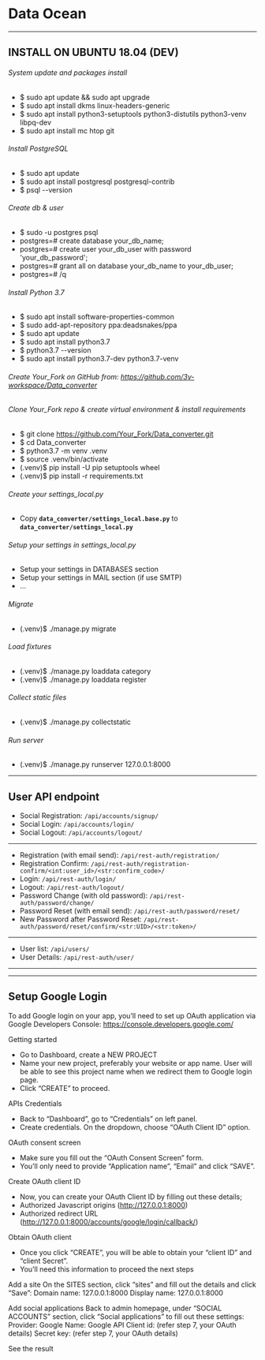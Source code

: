 # Data Ocean

-------------------------------------------------------------------------------------------------------------------------
INSTALL ON UBUNTU 18.04 (DEV)
-------------------------------------------------------------------------------------------------------------------------

###### System update and packages install 
- $ sudo apt update && sudo apt upgrade
- $ sudo apt install dkms linux-headers-generic
- $ sudo apt install python3-setuptools python3-distutils python3-venv libpq-dev
- $ sudo apt install mc htop git

###### Install PostgreSQL
- $ sudo apt update
- $ sudo apt install postgresql postgresql-contrib
- $ psql --version

###### Create db & user
- $ sudo -u postgres psql
- postgres=# create database your_db_name;
- postgres=# create user your_db_user with password 'your_db_password';
- postgres=# grant all on database your_db_name to your_db_user;
- postgres=# /q

###### Install Python 3.7
- $ sudo apt install software-properties-common
- $ sudo add-apt-repository ppa:deadsnakes/ppa
- $ sudo apt update
- $ sudo apt install python3.7
- $ python3.7 --version
- $ sudo apt install python3.7-dev python3.7-venv

###### Create Your_Fork on GitHub from: https://github.com/3v-workspace/Data_converter

###### Clone Your_Fork repo & create virtual environment & install requirements
- $ git clone https://github.com/Your_Fork/Data_converter.git
- $ cd Data_converter
- $ python3.7 -m venv .venv
- $ source .venv/bin/activate
- (.venv)$ pip install -U pip setuptools wheel
- (.venv)$ pip install -r requirements.txt 

###### Create your settings_local.py
- Copy **`data_converter/settings_local.base.py`** to **`data_converter/settings_local.py`**

###### Setup your settings in settings_local.py
- Setup your settings in DATABASES section 
- Setup your settings in MAIL section (if use SMTP)
- ...

###### Migrate
- (.venv)$ ./manage.py migrate

###### Load fixtures
- (.venv)$ ./manage.py loaddata category
- (.venv)$ ./manage.py loaddata register

###### Collect static files
- (.venv)$ ./manage.py collectstatic

###### Run server
- (.venv)$ ./manage.py runserver 127.0.0.1:8000


-----------------------------------------------------------------------------------------------------
User API endpoint
-----------------------------------------------------------------------------------------------------
- Social Registration: `/api/accounts/signup/`
- Social Login: `/api/accounts/login/`
- Social Logout: `/api/accounts/logout/`
-----------------------------------------------------------------------------------------------------
- Registration (with email send): `/api/rest-auth/registration/`
- Registration Confirm: `/api/rest-auth/registration-confirm/<int:user_id>/<str:confirm_code>/`
- Login: `/api/rest-auth/login/`
- Logout: `/api/rest-auth/logout/`
- Password Change (with old password): `/api/rest-auth/password/change/`
- Password Reset (with email send): `/api/rest-auth/password/reset/`
- New Password after Password Reset: `/api/rest-auth/password/reset/confirm/<str:UID>/<str:token>/`
-----------------------------------------------------------------------------------------------------
- User list: `/api/users/`
- User Details: `/api/rest-auth/user/`
-----------------------------------------------------------------------------------------------------

-----------------------------------------------------------------------------------------------------
Setup Google Login
-----------------------------------------------------------------------------------------------------
To add Google login on your app, you’ll need to set up OAuth application via Google Developers Console:
https://console.developers.google.com/

Getting started
- Go to Dashboard, create a NEW PROJECT
- Name your new project, preferably your website or app name. User will be able to see this project name when we redirect them to Google login page.
- Click “CREATE” to proceed.

APIs Credentials
- Back to “Dashboard”, go to “Credentials” on left panel.
- Create credentials. On the dropdown, choose “OAuth Client ID” option.

OAuth consent screen
- Make sure you fill out the “OAuth Consent Screen” form.
- You’ll only need to provide “Application name”, “Email” and click “SAVE”.

Create OAuth client ID
- Now, you can create your OAuth Client ID by filling out these details;
- Authorized Javascript origins (http://127.0.0.1:8000)
- Authorized redirect URL (http://127.0.0.1:8000/accounts/google/login/callback/)

Obtain OAuth client
- Once you click “CREATE”, you will be able to obtain your “client ID” and “client Secret”.
- You’ll need this information to proceed the next steps


Add a site
On the SITES section, click “sites” and fill out the details and click “Save”:
Domain name: 127.0.0.1:8000
Display name: 127.0.0.1:8000

Add social applications
Back to admin homepage, under “SOCIAL ACCOUNTS” section, click “Social applications” to fill out these settings:
Provider: Google
Name: Google API
Client id: (refer step 7, your OAuth details)
Secret key: (refer step 7, your OAuth details)

See the result


